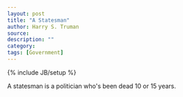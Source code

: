 ```yaml
---
layout: post
title: "A Statesman"
author: Harry S. Truman
source:
description: ""
category:
tags: [Government]
---
```

{% include JB/setup %}

A statesman is a politician who's been dead 10 or 15 years.
